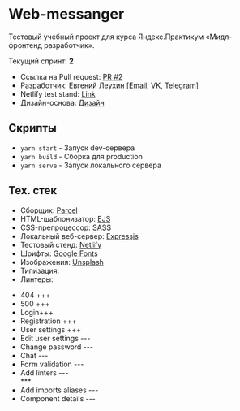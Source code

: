 # Web-messanger 

Тестовый учебный проект для курса Яндекс.Практикум «Мидл-фронтенд разработчик». 

Текущий спринт: **2**


- Ссылка на Pull request: [PR #2](...)
- Разработчик: Евгений Леухин [[Email](mailto:EvgenyLeukhin@yandex.ru), [VK](https://vk.com/leukhin_ei), [Telegram](https://telegram.me/eleukhin)]
- Netlify test stand: [Link](https://timely-profiterole-8607d1.netlify.app)
- Дизайн-основа: [Дизайн](https://www.figma.com/file/jF5fFFzgGOxQeB4CmKWTiE/Chat_external_link?node-id=0%3A1&t=mOAMJ9bwrIzfzlx3-0)

## Скрипты

- ```yarn start``` - Запуск dev-сервера
- ```yarn build``` - Сборка для production
- ```yarn serve``` - Запуск локального сервера

## Тех. стек

- Сборщик: [Parcel](https://parceljs.org/)
- HTML-шаблонизатор: [EJS](https://ejs.co/)
- CSS-препроцессор: [SASS](https://sass-scss.ru/)
- Локальный веб-сервер: [Expressjs](https://expressjs.com/ru/)
- Тестовый стенд: [Netlify](https://www.netlify.com/)
- Шрифты: [Google Fonts](https://fonts.google.com/)
- Изображения: [Unsplash](https://unsplash.com/)
- Типизация:
- Линтеры: 

<div class="container">
  <ul>
    <li>404 +++</li>
    <li>500 +++</li>
    <li>Login+++</li>
    <li>Registration +++</li>
    <li>User settings +++</li>
    <li>Edit user settings ---</li>
    <li>Change password ---</li>
    <li>Chat ---</li>
    <li>Form validation ---</li>
    <li>Add linters ---</li>
    ***
    <li>Add imports aliases ---</li>
    <li>Component details ---</li>
  </ul>
</div>
